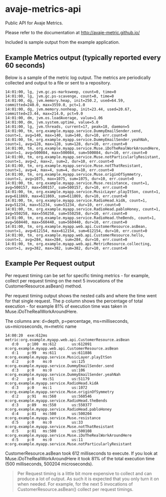 # avaje-metrics-api

Public API for Avaje Metrics.

Please refer to the documentation at http://avaje-metric.github.io/

Included is sample output from the example application.


## Example Metrics output (typically reported every 60 seconds)  
Below is a sample of the metric log output. The metrics are periodically collected 
and output to a file or sent to a repository.

```console
14:01:00, lg, jvm.gc.ps-marksweep, count=0, time=0
14:01:00, lg, jvm.gc.ps-scavenge, count=0, time=0
14:01:00, dg, jvm.memory.heap, init=250.2, used=64.59, committed=240.0, max=3559.0, pct=1.0
14:01:00, dg, jvm.memory.nonheap, init=23.44, used=20.67, committed=23.44, max=214.0, pct=9.0
14:01:00, dm, jvm.os.loadAverage, value=1.06
14:01:00, dm, jvm.system.uptime, value=5.0
14:01:00, lg, jvm.threads, current=17, peak=18, daemon=5
14:01:00, tm, org.example.myapp.service.DummyEmailSender.send, count=1, avg=140, max=140, sum=140, dur=10, err.count=0
14:01:00, tm, org.example.myapp.service.DummyEmailSender.yeahNah, count=1, avg=128, max=128, sum=128, dur=10, err.count=0
14:01:00, tm, org.example.myapp.service.Muse.iDoTheRealWorkAroundHere, count=1, avg=500084, max=500084, sum=500084, dur=10, err.count=0
14:01:00, tm, org.example.myapp.service.Muse.notParticularlyResistant, count=1, avg=2, max=2, sum=2, dur=10, err.count=0
14:01:00, tm, org.example.myapp.service.Muse.notThatResistant, count=1, avg=4, max=4, sum=4, dur=10, err.count=0
14:01:00, tm, org.example.myapp.service.Muse.originOfSymmetry, count=1, avg=1075, max=1075, sum=1075, dur=10, err.count=0
14:01:00, tm, org.example.myapp.service.Muse.resistance, count=1, avg=500157, max=500157, sum=500157, dur=10, err.count=0
14:01:00, tm, org.example.myapp.service.MusicLayer.playItSon, count=1, avg=611869, max=611869, sum=611869, dur=10, err.count=0
14:01:00, tm, org.example.myapp.service.RadioHead.kidA, count=1, avg=51234, max=51234, sum=51234, dur=10, err.count=0
14:01:00, tm, org.example.myapp.service.RadioHead.pabloHoney, count=1, avg=550258, max=550258, sum=550258, dur=10, err.count=0
14:01:00, tm, org.example.myapp.service.RadioHead.theBends, count=1, avg=560440, max=560440, sum=560440, dur=10, err.count=0
14:01:00, tm, org.example.myapp.web.api.CustomerResource.asBean, count=1, avg=612154, max=612154, sum=612154, dur=10, err.count=0
14:01:00, tm, org.example.myapp.web.api.CustomerResource.hello, count=1, avg=284, max=284, sum=284, dur=10, err.count=0
14:01:00, tm, org.example.myapp.web.api.MetricResource.collecting, count=1, avg=382, max=382, sum=382, dur=10, err.count=0
```

## Example Per Request output 
Per request timing can be set for specific timing metrics - for example, collect per request timing on the next 5 invocations of the CustomerResource.asBean() method. 

Per request timing output shows the nested calls and where the time went for that single request. The p column shows the percentage of total execution - for example 81% of execution time was taken in Muse.iDoTheRealWorkAroundHere.

The columns are: d=depth, p=percentage, ms=milliseconds, us=microseconds, m=metric name

```console
14:00:20  exe:612ms  metric:org.example.myapp.web.api.CustomerResource.asBean
   d:0    p:100  ms:612       us:612091       m:org.example.myapp.web.api.CustomerResource.asBean
   d:1    p:99   ms:611       us:611886          m:org.example.myapp.service.MusicLayer.playItSon
   d:2    p:0    ms:0         us:125                m:org.example.myapp.service.DummyEmailSender.send
   d:3    p:0    ms:0         us:106                   m:org.example.myapp.service.DummyEmailSender.yeahNah
   d:2    p:8    ms:51        us:51179              m:org.example.myapp.service.RadioHead.kidA
   d:3    p:0    ms:1         us:1072                  m:org.example.myapp.service.Muse.originOfSymmetry
   d:2    p:91   ms:560       us:560546             m:org.example.myapp.service.RadioHead.theBends
   d:3    p:89   ms:550       us:550377                m:org.example.myapp.service.RadioHead.pabloHoney
   d:4    p:81   ms:500       us:500204                   m:org.example.myapp.service.Muse.resistance
   d:5    p:0    ms:0         us:33                          m:org.example.myapp.service.Muse.notThatResistant
   d:5    p:81   ms:500       us:500108                      m:org.example.myapp.service.Muse.iDoTheRealWorkAroundHere
   d:5    p:0    ms:0         us:11                          m:org.example.myapp.service.Muse.notParticularlyResistant
```
CustomerResource.asBean took 612 milliseconds to execute. If you look at Muse.iDoTheRealWorkAroundHere it took 81% of the total execution time (500 milliseconds, 500204 microseconds). 

> Per Request timing is a little bit more expensive to collect and can produce a lot of output. As such it is expected that you only turn it on when needed. For example, for the next 5 invocations of CustomerResource.asBean() collect per request timings.
